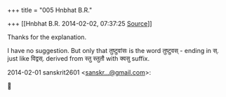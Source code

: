 +++
title = "005 Hnbhat B.R."

+++
[[Hnbhat B.R.	2014-02-02, 07:37:25 [Source](https://groups.google.com/g/samskrita/c/O-ArQvKXvO8)]]



Thanks for the explanation.

  

I have no suggestion. But only that तुष्टुवांसः is the word तुष्टुवस् - ending in स्. just like विद्वस्. derived from स्तु स्तुतौ with क्वसु suffix.

  
  

2014-02-01 sanskrit2601 \<[sanskr...@gmail.com]()\>:




